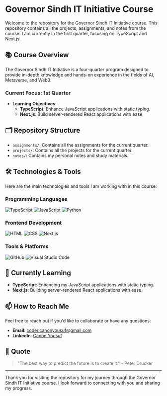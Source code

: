 # Governor Sindh IT Initiative Course

Welcome to the repository for the Governor Sindh IT Initiative course. This repository contains all the projects, assignments, and notes from the course. I am currently in the first quarter, focusing on TypeScript and Next.js.

## 📚 Course Overview

The Governor Sindh IT Initiative is a four-quarter program designed to provide in-depth knowledge and hands-on experience in the fields of AI, Metaverse, and Web3.

### Current Focus: 1st Quarter

- **Learning Objectives**:
  - **TypeScript**: Enhance JavaScript applications with static typing.
  - **Next.js**: Build server-rendered React applications with ease.

## 🗂 Repository Structure

- `assignments/`: Contains all the assignments for the current quarter.
- `projects/`: Contains all the projects for the current quarter.
- `notes/`: Contains my personal notes and study materials.

## 🛠 Technologies & Tools

Here are the main technologies and tools I am working with in this course:

### Programming Languages
![TypeScript](https://img.shields.io/badge/-TypeScript-007ACC?style=for-the-badge&logo=typescript&logoColor=white)
![JavaScript](https://img.shields.io/badge/-JavaScript-F7DF1E?style=for-the-badge&logo=javascript&logoColor=black)
![Python](https://img.shields.io/badge/-Python-3776AB?style=for-the-badge&logo=python&logoColor=white)

### Frontend Development
![HTML](https://img.shields.io/badge/-HTML5-E34F26?style=for-the-badge&logo=html5&logoColor=white)
![CSS](https://img.shields.io/badge/-CSS3-1572B6?style=for-the-badge&logo=css3&logoColor=white)
![Next.js](https://img.shields.io/badge/-Next.js-000000?style=for-the-badge&logo=nextdotjs&logoColor=white)

### Tools & Platforms
![GitHub](https://img.shields.io/badge/-GitHub-181717?style=for-the-badge&logo=github&logoColor=white)
![Visual Studio Code](https://img.shields.io/badge/-VS%20Code-0078D4?style=for-the-badge&logo=visualstudiocode&logoColor=white)

## 🌱 Currently Learning

- **TypeScript**: Enhancing my JavaScript applications with static typing.
- **Next.js**: Building server-rendered React applications with ease.

## 📫 How to Reach Me

Feel free to reach out if you'd like to collaborate or have any questions:

- **Email**: [coder.canonyousuf@gmail.com](mailto:coder.canonyousuf@gmail.com)
- **LinkedIn**: [Canon Yousuf](https://www.linkedin.com/in/canonyousuf/)

## 📝 Quote

> "The best way to predict the future is to create it." - Peter Drucker

---

Thank you for visiting the repository for my journey through the Governor Sindh IT Initiative course. I look forward to connecting with you and sharing my progress.
